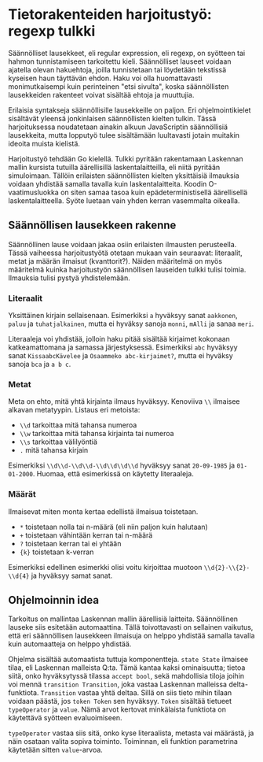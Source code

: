 # Tietorakenteiden harjoitustyö: regexp tulkki

Säännölliset lausekkeet, eli regular expression, eli regexp, on syötteen tai hahmon tunnistamiseen tarkoitettu kieli. Säännölliset lauseet voidaan ajatella olevan hakuehtoja, joilla tunnistetaan tai löydetään tekstissä kyseisen haun täyttävän ehdon. Haku voi olla huomattavasti monimutkaisempi kuin perinteinen "etsi sivulta", koska säännöllisten lausekkeiden rakenteet voivat sisältää ehtoja ja muuttujia.

Erilaisia syntakseja säännöllisille lausekkeille on paljon. Eri ohjelmointikielet sisältävät yleensä jonkinlaisen säännöllisten kielten tulkin. Tässä harjoituksessa noudatetaan ainakin alkuun JavaScriptin säännöllisiä lausekkeita, mutta lopputyö tulee sisältämään luultavasti jotain muitakin ideoita muista kielistä.

Harjoitustyö tehdään Go kielellä. Tulkki pyritään rakentamaan Laskennan mallin kursista tutuilla äärellisillä laskentalaitteilla, eli niitä pyritään simuloimaan. Tällöin erilaisten säännöllisten kielten yksittäisiä ilmauksia voidaan yhdistää samalla tavalla kuin laskentalaitteita. Koodin O-vaatimusluokka on siten samaa tasoa kuin epädeterministisellä äärellisellä laskentalaitteella. Syöte luetaan vain yhden kerran vasemmalta oikealla.


## Säännöllisen lausekkeen rakenne

Säännöllinen lause voidaan jakaa osiin erilaisten ilmausten perusteella. Tässä vaiheessa harjoitustyötä otetaan mukaan vain seuraavat: literaalit, metat ja määrän ilmaisut (kvanttorit?). Näiden määritelmä on myös määritelmä kuinka harjoitustyön säännöllisen lauseiden tulkki tulisi toimia. Ilmauksia tulisi pystyä yhdistelemään.


### Literaalit

Yksittäinen kirjain sellaisenaan. Esimerkiksi `a` hyväksyy sanat `aakkonen`, `paluu` ja `tuhatjalkainen`, mutta ei hyväksy sanoja `monni`, `mAlli` ja sanaa `meri`.

Literaaleja voi yhdistää, jolloin haku pitää sisältää kirjaimet kokonaan katkeamattomana ja samassa järjestyksessä. Esimerkiksi `abc` hyväksyy sanat `KissaabcKävelee` ja `Osaammeko abc-kirjaimet?`, mutta ei hyväksy sanoja `bca` ja `a b c`.


### Metat

Meta on ehto, mitä yhtä kirjainta ilmaus hyväksyy. Kenoviiva `\\` ilmaisee alkavan metatyypin. Listaus eri metoista:
  - `\\d` tarkoittaa mitä tahansa numeroa
  - `\\w` tarkoittaa mitä tahansa kirjainta tai numeroa
  - `\\s` tarkoittaa välilyöntiä
  - `.` mitä tahansa kirjain

Esimerkiksi `\\d\\d-\\d\\d-\\d\\d\\d\\d` hyväksyy sanat `20-09-1985` ja `01-01-2000`. Huomaa, että esimerkissä on käytetty literaaleja.


### Määrät

Ilmaisevat miten monta kertaa edellistä ilmaisua toistetaan.
  - `*` toistetaan nolla tai n-määrä (eli niin paljon kuin halutaan)
  - `+` toistetaan vähintään kerran tai n-määrä
  - `?` toistetaan kerran tai ei yhtään
  - `{k}` toistetaan k-verran

Esimerkiksi edellinen esimerkki olisi voitu kirjoittaa muotoon `\\d{2}-\\{2}-\\d{4}` ja hyväksyy samat sanat.


## Ohjelmoinnin idea

Tarkoitus on mallintaa Laskennan mallin äärellisiä laitteita. Säännöllinen lauseke siis esitetään automaattina. Tällä toivottavasti on sellainen vaikutus, että eri säännöllisen lausekkeen ilmaisuja on helppo yhdistää samalla tavalla kuin automaatteja on helppo yhdistää.

Ohjelma sisältää automaatista tuttuja komponentteja. `state State` ilmaisee tilaa, eli Laskennan malleista Q:ta. Tämä kantaa kaksi ominaisuutta; tietoa siitä, onko hyväksytyssä tilassa `accept bool`, sekä mahdollisia tiloja joihin voi mennä `transition Transition`, joka vastaa Laskennan malleissa delta-funktiota. `Transition` vastaa yhtä deltaa. Sillä on siis tieto mihin tilaan voidaan päästä, jos `token Token` sen hyväksyy. `Token` sisältää tietueet `typeOperator` ja `value`. Nämä arvot kertovat minkälaista funktiota on käytettävä syötteen evaluoimiseen.

`typeOperator` vastaa siis sitä, onko kyse literaalista, metasta vai määrästä, ja näin osataan valita sopiva toiminto. Toiminnan, eli funktion parametrina käytetään sitten `value`-arvoa.
